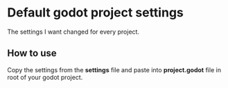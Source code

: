 # Default godot project settings
The settings I want changed for every project.

## How to use
Copy the settings from the **settings** file and paste into **project.godot** file in root of your godot project.
